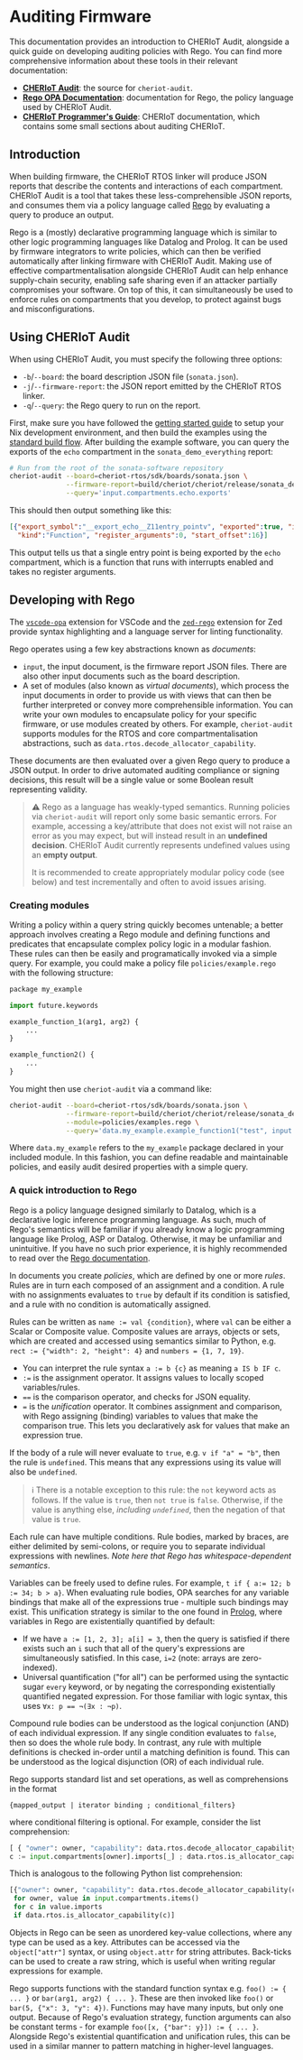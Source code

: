 # Auditing Firmware

This documentation provides an introduction to CHERIoT Audit, alongside a quick guide on developing auditing policies with Rego.
You can find more comprehensive information about these tools in their relevant documentation:
 - [**CHERIoT Audit**](https://github.com/CHERIoT-Platform/cheriot-audit/blob/main/README.md): the source for `cheriot-audit`.
 - [**Rego OPA Documentation**](https://www.openpolicyagent.org/docs/latest/policy-language/): documentation for Rego, the policy language used by CHERIoT Audit.
 - [**CHERIoT Programmer's Guide**](https://cheriot.org/book/): CHERIoT documentation, which contains some small sections about auditing CHERIoT.

## Introduction

When building firmware, the CHERIoT RTOS linker will produce JSON reports that describe the contents and interactions of each compartment.
CHERIoT Audit is a tool that takes these less-comprehensible JSON reports, and consumes them via a policy language called [Rego][] by evaluating a query to produce an output.

[Rego]: https://www.openpolicyagent.org/docs/latest/policy-language/

Rego is a (mostly) declarative programming language which is similar to other logic programming languages like Datalog and Prolog.
It can be used by firmware integrators to write policies, which can then be verified automatically after linking firmware with CHERIoT Audit.
Making use of effective compartmentalisation alongside CHERIoT Audit can help enhance supply-chain security, enabling safe sharing even if an attacker partially compromises your software.
On top of this, it can simultaneously be used to enforce rules on compartments that you develop, to protect against bugs and misconfigurations.

## Using CHERIoT Audit

When using CHERIoT Audit, you must specify the following three options:
 - `-b`/`--board`: the board description JSON file (`sonata.json`).
 - `-j`/`--firmware-report`: the JSON report emitted by the CHERIoT RTOS linker.
 - `-q`/`--query`: the Rego query to run on the report.

First, make sure you have followed the [getting started guide][] to setup your Nix development environment, and then build the examples using the [standard build flow][].
After building the example software, you can query the exports of the `echo` compartment in the `sonata_demo_everything` report:

[getting started guide]: ../doc/getting-started.md
[standard build flow]: ../doc/exploring-cheriot-rtos.md#build-system

```sh
# Run from the root of the sonata-software repository
cheriot-audit --board=cheriot-rtos/sdk/boards/sonata.json \
              --firmware-report=build/cheriot/cheriot/release/sonata_demo_everything.json \
              --query='input.compartments.echo.exports'
```

This should then output something like this:
```json
[{"export_symbol":"__export_echo__Z11entry_pointv", "exported":true, "interrupt_status":"enabled",
  "kind":"Function", "register_arguments":0, "start_offset":16}]
```
This output tells us that a single entry point is being exported by the `echo` compartment, which is a function that runs with interrupts enabled and takes no register arguments.

## Developing with Rego

The [`vscode-opa`](https://www.openpolicyagent.org/integrations/vscode-opa/) extension for VSCode and the [`zed-rego`][] extension for Zed provide syntax highlighting and a language server for linting functionality.

[`vscode-opa`]: https://www.openpolicyagent.org/integrations/vscode-opa/
[`zed-rego`]: https://github.com/StyraInc/zed-rego

Rego operates using a few key abstractions known as *documents*:
- `input`, the input document, is the firmware report JSON files. There are also other input documents such as the board description.
- A set of modules (also known as *virtual documents*), which process the input documents in order to provide us with views that can then be further interpreted or convey more comprehensible information.
You can write your own modules to encapsulate policy for your specific firmware, or use modules created by others.
For example, `cheriot-audit` supports modules for the RTOS and core compartmentalisation abstractions, such as `data.rtos.decode_allocator_capability`.

These documents are then evaluated over a given Rego query to produce a JSON output.
In order to drive automated auditing compliance or signing decisions, this result will be a single value or some Boolean result representing validity.

> ⚠️ Rego as a language has weakly-typed semantics.
> Running policies via `cheriot-audit` will report only some basic semantic errors.
> For example, accessing a key/attribute that does not exist will not raise an error as you may expect, but will instead result in an **undefined decision**.
> CHERIoT Audit currently represents undefined values using an **empty output**.
>
> It is recommended to create appropriately modular policy code (see below) and test incrementally and often to avoid issues arising.

### Creating modules

Writing a policy within a query string quickly becomes untenable; a better approach involves creating a Rego module and defining functions and predicates that encapsulate complex policy logic in a modular fashion.
These rules can then be easily and programatically invoked via a simple query.
For example, you could make a policy file `policies/example.rego` with the following structure:

```python  # This is Rego, not Python, but we at least get a tiny bit of highlighting
package my_example

import future.keywords

example_function_1(arg1, arg2) {
    ...
}

example_function2() {
    ...
}
```
You might then use `cheriot-audit` via a command like:
```sh
cheriot-audit --board=cheriot-rtos/sdk/boards/sonata.json \
              --firmware-report=build/cheriot/cheriot/release/sonata_demo_everything.json \
              --module=policies/examples.rego \
              --query='data.my_example.example_function1("test", input.compartments)'
```
Where `data.my_example` refers to the `my_example` package declared in your included module.
In this fashion, you can define readable and maintainable policies, and easily audit desired properties with a simple query.

### A quick introduction to Rego

Rego is a policy language designed similarly to Datalog, which is a declarative logic inference programming language.
As such, much of Rego's semantics will be familiar if you already know a logic programming language like Prolog, ASP or Datalog.
Otherwise, it may be unfamiliar and unintuitive.
If you have no such prior experience, it is highly recommended to read over the [Rego documentation][].

[Rego documentation]: https://www.openpolicyagent.org/docs/latest/policy-language/

In documents you create *policies*, which are defined by one or more *rules*.
Rules are in turn each composed of an assignment and a condition.
A rule with no assignments evaluates to `true` by default if its condition is satisfied, and a rule with no condition is automatically assigned.

Rules can be written as `name := val {condition}`, where `val` can be either a Scalar or Composite value.
Composite values are arrays, objects or sets, which are created and accessed using semantics similar to Python, e.g. `rect := {"width": 2, "height": 4}` and `numbers = {1, 7, 19}`.
- You can interpret the rule syntax `a := b {c}` as meaning `a IS b IF c`.
- `:=` is the assignment operator.
It assigns values to locally scoped variables/rules.
- `==` is the comparison operator, and checks for JSON equality.
- `=` is the *unification* operator.
It combines assignment and comparison, with Rego assigning (binding) variables to values that make the comparison true.
This lets you declaratively ask for values that make an expression true.

If the body of a rule will never evaluate to `true`, e.g. `v if "a" = "b"`, then the rule is `undefined`.
This means that any expressions using its value will also be `undefined`.

> ℹ️ There is a notable exception to this rule: the `not` keyword acts as follows.
> If the value is `true`, then `not true` is `false`.
Otherwise, if the value is anything else, *including `undefined`*, then the negation of that value is `true`.

Each rule can have multiple conditions.
Rule bodies, marked by braces, are either delimited by semi-colons, or require you to separate individual expressions with newlines.
*Note here that Rego has whitespace-dependent semantics*.


Variables can be freely used to define rules. For example, `t if { a:= 12; b := 34; b > a}`.
When evaluating rule bodies, OPA searches for any variable bindings that make all of the expressions true - multiple such bindings may exist.
This unification strategy is similar to the one found in [Prolog][], where variables in Rego are existentially quantified by default:
- If we have `a := [1, 2, 3]; a[i] = 3`, then the query is satisfied if there exists such an `i` such that all of the query's expressions are simultaneously satisfied.
In this case, `i=2` (note: arrays are zero-indexed).
- Universal quantification ("for all") can be performed using the syntactic sugar `every` keyword, or by negating the corresponding existentially quantified negated expression. For those familiar with logic syntax, this uses `∀x: p == ¬(∃x : ¬p)`.

[Prolog]: https://www.dai.ed.ac.uk/groups/ssp/bookpages/quickprolog/node12.html

Compound rule bodies can be understood as the logical conjunction (AND) of each individual expression.
If any single condition evaluates to `false`, then so does the whole rule body.
In contrast, any rule with multiple definitions is checked in-order until a matching definition is found.
This can be understood as the logical disjunction (OR) of each individual rule.

Rego supports standard list and set operations, as well as comprehensions in the format
```
{mapped_output | iterator binding ; conditional_filters}
````
where conditional filtering is optional.
For example, consider the list comprehension:
```python  # This is Rego, not python, but it gives us some syntax highlighting
[ { "owner": owner, "capability": data.rtos.decode_allocator_capability(c) } |
c := input.compartments[owner].imports[_] ; data.rtos.is_allocator_capability(c) ]
```
Thich is analogous to the following Python list comprehension:
```python
[{"owner": owner, "capability": data.rtos.decode_allocator_capability(c)}
 for owner, value in input.compartments.items()
 for c in value.imports
 if data.rtos.is_allocator_capability(c)]
```

Objects in Rego can be seen as unordered key-value collections, where any type can be used as a key.
Attributes can be accessed via the `object["attr"]` syntax, or using `object.attr` for string attributes.
Back-ticks can be used to create a raw string, which is useful when writing regular expressions for example.

Rego supports functions with the standard function syntax e.g. `foo() := { ... }` or `bar(arg1, arg2) { ... }`.
These are then invoked like `foo()` or `bar(5, {"x": 3, "y": 4})`. Functions may have many inputs, but only one output.
Because of Rego's evaluation strategy, function arguments can also be constant terms - for example `foo([x, {"bar": y}]) := { ... }`.
Alongside Rego's existential quantification and unification rules, this can be used in a similar manner to pattern matching in higher-level languages.
